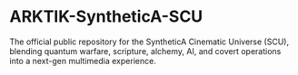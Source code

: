 # ARKTIK-SyntheticA-SCU
The official public repository for the SyntheticA Cinematic Universe (SCU), blending quantum warfare, scripture, alchemy, AI, and covert operations into a next-gen multimedia experience.
